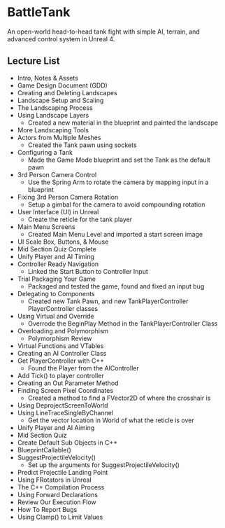 # BattleTank
An open-world head-to-head tank fight with simple AI, terrain, and advanced control system in Unreal 4.

## Lecture List
* Intro, Notes & Assets
* Game Design Document (GDD)
* Creating and Deleting Landscapes
* Landscape Setup and Scaling
* The Landscaping Process
* Using Landscape Layers
  * Created a new material in the blueprint and painted the landscape
* More Landscaping Tools
* Actors from Multiple Meshes
  * Created the Tank pawn using sockets
* Configuring a Tank
  * Made the Game Mode blueprint and set the Tank as the default pawn
* 3rd Person Camera Control
  * Use the Spring Arm to rotate the camera by mapping input in a blueprint
* Fixing 3rd Person Camera Rotation
  * Setup a gimbal for the camera to avoid compounding rotation
* User Interface (UI) in Unreal
  * Create the reticle for the tank player
* Main Menu Screens
  * Created Main Menu Level and imported a start screen image
* UI Scale Box, Buttons, & Mouse
* Mid Section Quiz Complete
* Unify Player and AI Timing
* Controller Ready Navigation
  * Linked the Start Button to Controller Input
* Trial Packaging Your Game
  * Packaged and tested the game, found and fixed an input bug
* Delegating to Components
  * Created new Tank Pawn, and new TankPlayerController PlayerController classes
* Using Virtual and Override
  * Overrode the BeginPlay Method in the TankPlayerController Class
* Overloading and Polymorphism
  * Polymorphism Review
* Virtual Functions and VTables
* Creating an AI Controller Class
* Get PlayerController with C++
  * Found the Player from the AIController
* Add Tick() to player controller
* Creating an Out Parameter Method
* Finding Screen Pixel Coordinates
  * Created a method to find a FVector2D of where the crosshair is
* Using DeprojectScreenToWorld
* Using LineTraceSingleByChannel
  * Get the vector location in World of what the reticle is over
* Unify Player and AI Aiming
* Mid Section Quiz
* Create Default Sub Objects in C++
* BlueprintCallable()
* SuggestProjectileVelocity()
  * Set up the arguments for SuggestProjectileVelocity()
* Predict Projectile Landing Point
* Using FRotators in Unreal
* The C++ Compilation Process
* Using Forward Declarations
* Review Our Execution Flow
* How To Report Bugs
* Using Clamp() to Limit Values
